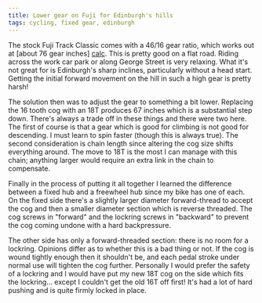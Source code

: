 ```yaml
---
title: Lower gear on Fuji for Edinburgh's hills
tags: cycling, fixed gear, edinburgh
---
```


The stock Fuji Track Classic comes with a 46/16 gear ratio, which works out at [about 76 gear inches] [calc]. This is pretty good on a flat road. Riding across the work car park or along George Street is very relaxing. What it's not great for is Edinburgh's sharp inclines, particularly without a head start. Getting the initial forward movement on the hill in such a high gear is pretty harsh!

[calc]: <http://www.bikecalc.com/gear_inches>

The solution then was to adjust the gear to something a bit lower. Replacing the 16 tooth cog with an 18T produces 67 inches which is a substantial step down. There's always a trade off in these things and there were two here. The first of course is that a gear which is good for climbing is not good for descending. I must learn to spin faster (though this is always true). The second consideration is chain length since altering the cog size shifts everything around. The move to 18T is the most I can manage with this chain; anything larger would require an extra link in the chain to compensate.

Finally in the process of putting it all together I learned the difference between a fixed hub and a freewheel hub since my bike has one of each. On the fixed side there's a slightly larger diameter forward-thread to accept the cog and then a smaller diameter section which is reverse threaded. The cog screws in "forward" and the lockring screws in "backward" to prevent the cog coming undone with a hard backpressure.

The other side has only a forward-threaded section: there is no room for a lockring. Opinions differ as to whether this is a bad thing or not. If the cog is wound tightly enough then it shouldn't be, and each pedal stroke under normal use will tighten the cog further. Personally I would prefer the safety of a lockring and I would have put my new 18T cog on the side which fits the lockring... except I couldn't get the old 16T off first! It's had a lot of hard pushing and is quite firmly locked in place.

